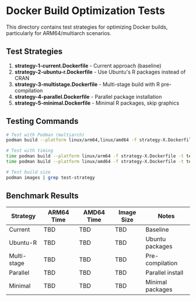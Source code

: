 # Docker Build Optimization Tests

This directory contains test strategies for optimizing Docker builds, particularly for ARM64/multiarch scenarios.

## Test Strategies

1. **strategy-1-current.Dockerfile** - Current approach (baseline)
2. **strategy-2-ubuntu-r.Dockerfile** - Use Ubuntu's R packages instead of CRAN
3. **strategy-3-multistage.Dockerfile** - Multi-stage build with R pre-compilation
4. **strategy-4-parallel.Dockerfile** - Parallel package installation
5. **strategy-5-minimal.Dockerfile** - Minimal R packages, skip graphics

## Testing Commands

```bash
# Test with Podman (multiarch)
podman build --platform linux/arm64,linux/amd64 -f strategy-X.Dockerfile -t test-strategy-X .

# Test with timing
time podman build --platform linux/arm64 -f strategy-X.Dockerfile -t test-strategy-X-arm64 .
time podman build --platform linux/amd64 -f strategy-X.Dockerfile -t test-strategy-X-amd64 .

# Test build size
podman images | grep test-strategy
```

## Benchmark Results

| Strategy | ARM64 Time | AMD64 Time | Image Size | Notes |
|----------|------------|------------|------------|-------|
| Current  | TBD        | TBD        | TBD        | Baseline |
| Ubuntu-R | TBD        | TBD        | TBD        | Ubuntu packages |
| Multi-stage | TBD     | TBD        | TBD        | Pre-compilation |
| Parallel | TBD        | TBD        | TBD        | Parallel install |
| Minimal  | TBD        | TBD        | TBD        | Minimal packages |
